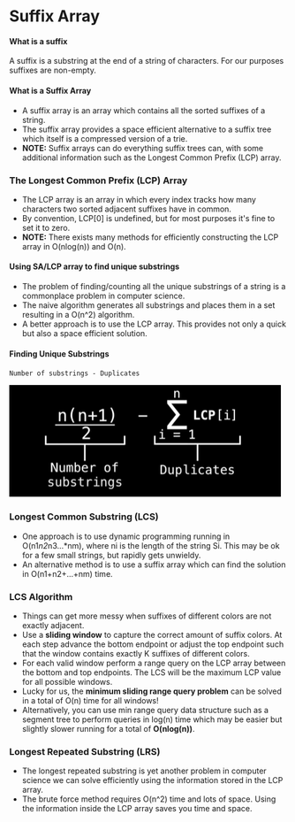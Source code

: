 # Suffix Array
#### What is a suffix
A suffix is a substring at the end of a string of characters. For our purposes suffixes are non-empty.

#### What is a Suffix Array
- A suffix array is an array which contains all the sorted suffixes of a string.
- The suffix array provides a space efficient alternative to a suffix tree which itself is a compressed version of a trie.
- **NOTE:** Suffix arrays can do everything suffix trees can, with some additional information such as the Longest Common Prefix (LCP) array.

### The Longest Common Prefix (LCP) Array
- The LCP array is an array in which every index tracks how many characters two sorted adjacent suffixes have in common.
- By convention, LCP[0] is undefined, but for most purposes it's fine to set it to zero.
- **NOTE:** There exists many methods for efficiently constructing the LCP array in O(nlog(n)) and O(n).

#### Using SA/LCP array to find unique substrings
- The problem of finding/counting all the unique substrings of a string is a commonplace problem in computer science.
- The naive algorithm generates all substrings and places them in a set resulting in a O(n^2) algorithm.
- A better approach is to use the LCP array. This provides not only a quick but also a space efficient solution.

#### Finding Unique Substrings
```
Number of substrings - Duplicates
```
<img src="../../../../../resources/images/unique-substrings.png" alt="unique-substrings">

### Longest Common Substring (LCS)
- One approach is to use dynamic programming running in O(n1*n2*n3...*nm), where ni is the length of the string Si. This may be ok for a few  small strings, but rapidly gets unwieldy.
- An alternative method is to use a suffix array which can find the solution in O(n1+n2+...+nm) time.

### LCS Algorithm
- Things can get more messy when suffixes of different colors are not exactly adjacent.
- Use a **sliding window** to capture the correct amount of suffix colors. At each step advance the bottom endpoint or adjust the top endpoint such that the window contains exactly K suffixes of different colors.
- For each valid window perform a range query on the LCP array between the bottom and top endpoints. The LCS will be the maximum LCP value for all possible windows.
- Lucky for us, the **minimum sliding range query problem** can be solved in a total of O(n) time for all windows!
- Alternatively, you can use min range query data structure such as a segment tree to perform queries in log(n) time which may be easier but slightly slower running for a total of **O(nlog(n))**.

### Longest Repeated Substring (LRS)
- The longest repeated substring is yet another problem in computer science we can solve efficiently using the information stored in the LCP array.
- The brute force method requires O(n^2) time and lots of space. Using the information inside the LCP array saves you time and space.

